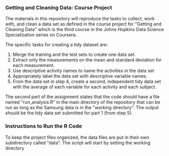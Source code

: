 ### Getting and Cleaning Data: Course Project

The materials in this repository will reproduce the tasks to collect, work with, and clean a data
set as defined in the course project for "Getting and Cleaning Data" which is the third course in
the Johns Hopkins Data Science Specialization series on Coursera.

The specific tasks for creating a tidy dataset are:

1. Merge the training and the test sets to create one data set.
2. Extract only the measurements on the mean and standard deviation for each measurement.
3. Use descriptive activity names to name the activities in the data set
4. Appropriately label the data set with descriptive variable names. 
5. From the data set in step 4, create a second, independent tidy data set with the average of each
   variable for each activity and each subject.

The second part of the assignment states that the code should have a file named "run_analysis.R" in
the main directory of the repository that can be run as long as the Samsung data is in the "working
directory". The output should be the tidy data set submitted for part 1 (from step 5).

### Instructions to Run the R Code

To keep the project files organized, the data files are put in their own subdirectory called
"data". The script will start by setting the working directory
